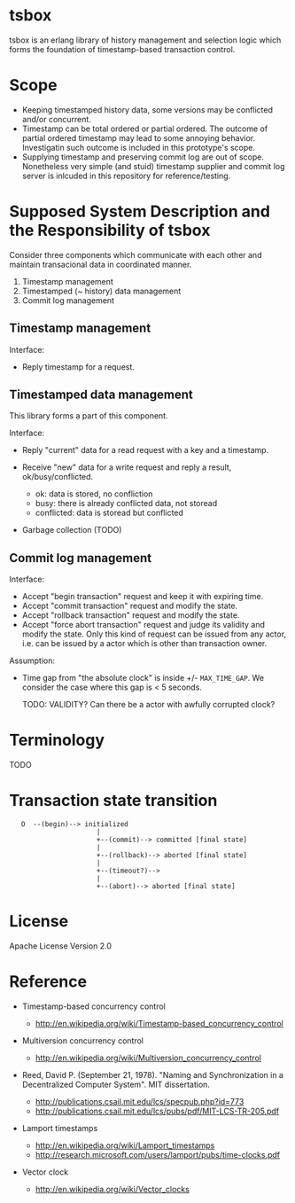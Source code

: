 # tsbox

tsbox is an erlang library of history management and selection logic
which forms the foundation of timestamp-based transaction control.


# Scope

- Keeping timestamped history data, some versions may be conflicted
  and/or concurrent.
- Timestamp can be total ordered or partial ordered.  The outcome of
  partial ordered timestamp may lead to some annoying behavior.
  Investigatin such outcome is included in this prototype's scope.
- Supplying timestamp and preserving commit log are out of scope.
  Nonetheless very simple (and stuid) timestamp supplier and commit
  log server is inlcuded in this repository for reference/testing.

# Supposed System Description and the Responsibility of tsbox

Consider three components which communicate with each other and
maintain transacional data in coordinated manner.

1. Timestamp management
2. Timestamped (~ history) data management
3. Commit log management

## Timestamp management

Interface:

- Reply timestamp for a request.

## Timestamped data management

This library forms a part of this component.

Interface:

- Reply "current" data for a read request with a key and a timestamp.
- Receive "new" data for a write request and reply a result,
  ok/busy/conflicted.

  - ok: data is stored, no confliction
  - busy: there is already conflicted data, not storead
  - conflicted: data is storead but conflicted

- Garbage collection (TODO)

## Commit log management

Interface:

- Accept "begin transaction" request and keep it with expiring time.
- Accept "commit transaction" request and modify the state.
- Accept "rollback transaction" request and modify the state.
- Accept "force abort transaction" request and judge its validity and
  modify the state.  Only this kind of request can be issued from any
  actor, i.e. can be issued by a actor which is other than transaction
  owner.

Assumption:

- Time gap from "the absolute clock" is inside +/- `MAX_TIME_GAP`.
  We consider the case where this gap is < 5 seconds.

  TODO: VALIDITY? Can there be a actor with awfully corrupted clock?

# Terminology

TODO


# Transaction state transition

```
   O  --(begin)--> initialized
                      |
                      +--(commit)--> committed [final state]
                      |
                      +--(rollback)--> aborted [final state]
                      |
                      +--(timeout?)-->
                      |
                      +--(abort)--> aborted [final state]
```


# License

Apache License Version 2.0

# Reference

- Timestamp-based concurrency control

  - http://en.wikipedia.org/wiki/Timestamp-based_concurrency_control

- Multiversion concurrency control

  - http://en.wikipedia.org/wiki/Multiversion_concurrency_control

- Reed, David P. (September 21, 1978).
  "Naming and Synchronization in a Decentralized Computer System". MIT dissertation.

  - http://publications.csail.mit.edu/lcs/specpub.php?id=773
  - http://publications.csail.mit.edu/lcs/pubs/pdf/MIT-LCS-TR-205.pdf

- Lamport timestamps

  - http://en.wikipedia.org/wiki/Lamport_timestamps
  - http://research.microsoft.com/users/lamport/pubs/time-clocks.pdf

- Vector clock

  - http://en.wikipedia.org/wiki/Vector_clocks

